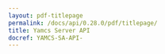 ```yaml
---
layout: pdf-titlepage
permalink: /docs/api/0.28.0/pdf/titlepage/
title: Yamcs Server API
docref: YAMCS-SA-API-
---
```


